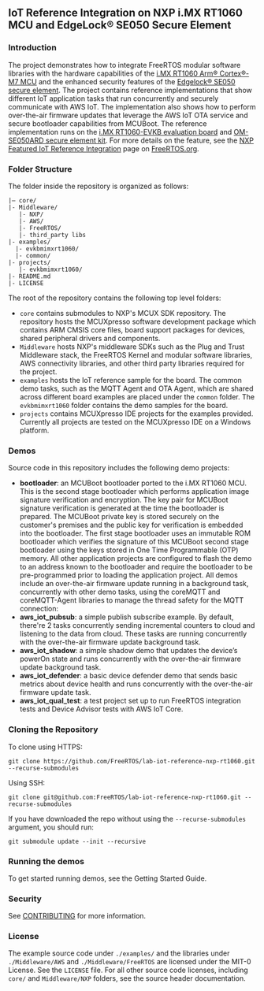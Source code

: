 ## IoT Reference Integration on NXP i.MX RT1060 MCU and EdgeLock® SE050 Secure Element
### Introduction
The project demonstrates how to integrate FreeRTOS modular software libraries with the hardware capabilities of 
the [i.MX RT1060 Arm® Cortex®-M7 MCU](https://www.nxp.com/products/processors-and-microcontrollers/arm-microcontrollers/i-mx-rt-crossover-mcus/i-mx-rt1060-crossover-mcu-with-arm-cortex-m7-core:i.MX-RT1060) 
and the enhanced security features of the [Edgelock® SE050 secure element](https://www.nxp.com/products/security-and-authentication/authentication/edgelock-se050-plug-trust-secure-element-family-enhanced-iot-security-with-maximum-flexibility:SE050). 
The project contains reference implementations that show different IoT application tasks that run concurrently and securely communicate with AWS IoT. 
The implementation also shows how to perform over-the-air firmware updates that leverage the AWS IoT OTA service and secure bootloader capabilities from MCUBoot. 
The reference implementation runs on the [i.MX RT1060-EVKB evaluation board](https://www.nxp.com/design/development-boards/i-mx-evaluation-and-development-boards/i-mx-rt1060-evaluation-kit:MIMXRT1060-EVK) 
and [OM-SE050ARD secure element kit](https://www.nxp.com/products/security-and-authentication/authentication/edgelock-se050-development-kit:OM-SE050X).
For more details on the feature, see the [NXP Featured IoT Reference Integration](https://www.freertos.org/NXP-RT1060-SE050) page on [FreeRTOS.org](https://www.freertos.org/).
### Folder Structure
The folder inside the repository is organized as follows:
```
|— core/
|- Middleware/
   |- NXP/
   |- AWS/
   |- FreeRTOS/
   |- third_party libs
|- examples/
  |- evkbmimxrt1060/ 
  |- common/
|- projects/
   |- evkbmimxrt1060/ 
|- README.md
|- LICENSE
```
The root of the repository contains the following top level folders:
* `core` contains submodules to NXP's MCUX SDK repository. The repository hosts the MCUXpresso software development package which contains ARM CMSIS core files, 
  board support packages for devices, shared peripheral drivers and components.
* `Middleware` hosts NXP's middleware SDKs such as the Plug and Trust Middleware stack, the FreeRTOS Kernel and modular software libraries, AWS connectivity 
  libraries, and other third party libraries required for the project.
* `examples` hosts the IoT reference sample for the board. The common demo tasks, such as the MQTT Agent and OTA Agent, which are shared across different board 
  examples are placed under the `common` folder. The `evkbmimxrt1060` folder contains the demo samples for the board.
* `projects`  contains MCUXpresso IDE projects for the examples provided. Currently all projects are tested on the MCUXpresso IDE on a Windows platform.
### Demos
Source code in this repository includes the following demo projects:
* **bootloader**: an MCUBoot bootloader ported to the i.MX RT1060 MCU. This is the second stage bootloader which performs application image signature verification 
  and encryption. 
  The key pair for MCUBoot signature verification is generated at the time the bootloader is prepared. The MCUBoot private key is stored securely on the customer's 
  premises and the public key for verification is embedded into the bootloader. The first stage bootloader uses an immutable ROM bootloader which verifies the 
  signature of this MCUBoot second stage bootloader using the keys stored in One Time Programmable (OTP) memory. 
All other application projects are configured to flash the demo to an address known to the bootloader and require the bootloader to be pre-programmed prior to 
loading the application project. 
All demos include an over-the-air firmware update running in a background task, concurrently with other demo tasks, using the coreMQTT and coreMQTT-Agent libraries 
to manage the thread safety for the MQTT connection:
* **aws_iot_pubsub**: a simple publish subscribe example. By default, there're 2 tasks concurrently sending incremental counters to cloud and listening to the data from cloud. These tasks are running concurrently with the over-the-air firmware update background task. 
* **aws_iot_shadow**: a simple shadow demo that updates the device’s powerOn state and runs concurrently with the over-the-air firmware update background task.
* **aws_iot_defender**: a basic device defender demo that sends basic metrics about device health and runs concurrently with the over-the-air firmware update task.
* **aws_iot_qual_test**: a test project set up to run FreeRTOS integration tests and Device Advisor tests with AWS IoT Core.
### Cloning the Repository
To clone using HTTPS:
```
git clone https://github.com/FreeRTOS/lab-iot-reference-nxp-rt1060.git --recurse-submodules
```
Using SSH:
```
git clone git@github.com:FreeRTOS/lab-iot-reference-nxp-rt1060.git --recurse-submodules
```
If you have downloaded the repo without using the `--recurse-submodules` argument, you should run:
```
git submodule update --init --recursive
```
### Running the demos
To get started running demos, see the Getting Started Guide.
### Security
See [CONTRIBUTING](https://github.com/FreeRTOS/lab-iot-reference-nxp-rt1060/blob/main/CONTRIBUTING.md) for more information.
### License
The example source code under `./examples/` and the libraries under `./Middleware/AWS` and `./Middleware/FreeRTOS` are licensed under the MIT-0 License. See 
the `LICENSE` file. For all other source code licenses, including `core/` and `Middleware/NXP` folders, see the source header documentation.
